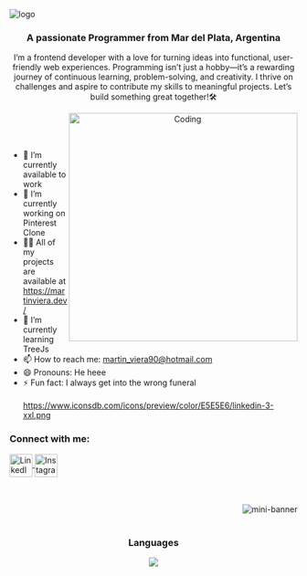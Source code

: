 ![logo](https://i.ibb.co/0V18RrQ/banner2.webp)


<h3 align="center">A passionate Programmer from Mar del Plata, Argentina</h3>
<p align="center">I’m a frontend developer with a love for turning ideas into functional, user-friendly web experiences. Programming isn’t just a hobby—it’s a rewarding journey of continuous learning, problem-solving, and creativity. I thrive on challenges and aspire to contribute my skills to meaningful projects. Let’s build something great together!🛠️</p>
<p align="center"> 


<img align="right" alt="Coding" width="400" src="https://i.ibb.co/CmRdGjL/notebook.webp">
<br><br>
<br>

- 📄 I’m currently available to work 
- 🔭 I’m currently working on Pinterest Clone
- 👨‍💻 All of my projects are available at https://martinviera.dev/
- 🌱 I’m currently learning TreeJs
- 📫 How to reach me: martin_viera90@hotmail.com
- 😄 Pronouns: He heee
- ⚡ Fun fact: I always get into the wrong funeral 
<br><br>
https://www.iconsdb.com/icons/preview/color/E5E5E6/linkedin-3-xxl.png

<h3 align="left">Connect with me:</h3>
<p align="left">
<a href="https://www.linkedin.com/in/martin-rodrigo-viera-royer" target="blank"><img align="center" src="https://www.iconsdb.com/icons/preview/color/E5E5E6/linkedin-3-xxl.png" alt="LinkedIn" height="40" width="40" /> </a>
<a href="https://www.instagram.com/martin_viera90" target="blank"><img align="center" src="https://www.iconsdb.com/icons/preview/color/E5E5E6/instagram-xxl.png" alt="Instagram" height="40" width="40" /> </a>
</p>
<br><br>
<img align="right" alt="mini-banner" width="full" src="https://i.ibb.co/J2nzVzS/mini-banner.webp">
<br><br>
<h3 align="center">Languages</h3>
<p align="center">
  <a href="https://skillicons.dev">
    <img src="https://skillicons.dev/icons?i=html,css,js,astro,react,tailwind,wordpress" />
  </a>
</p>

